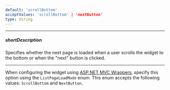 ```yaml
---
default: 'scrollBottom'
acceptValues: 'scrollBottom' | 'nextButton'
type: String
---
```

---
##### shortDescription
Specifies whether the next page is loaded when a user scrolls the widget to the bottom or when the "next" button is clicked.

---
When configuring the widget using [ASP.NET MVC Wrappers](/concepts/35%20ASP.NET%20MVC%20Wrappers/20%20Fundamentals '/Documentation/Guide/ASP.NET_MVC_Wrappers/Fundamentals/'), specify this option using the `ListPageLoadMode` enum. This enum accepts the following values: `ScrollBottom` and `NextButton`.